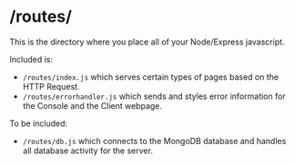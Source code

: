 # /routes/

This is the directory where you place all of your Node/Express javascript.

Included is:
- ``/routes/index.js`` which serves certain types of pages based on the HTTP Request.
- ``/routes/errorhandler.js`` which sends and styles error information for the Console and the Client webpage.

To be included:
- ``/routes/db.js`` which connects to the MongoDB database and handles all database activity for the server.
